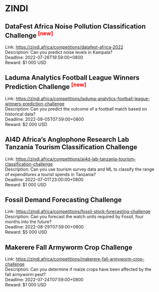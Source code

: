 # ZINDI



## DataFest Africa Noise Pollution Classification Challenge <sup style="color:red">[new]<sup>  

Link: https://zindi.africa/competitions/datafest-africa-2022  
Description: Can you predict noise levels in Kampala?  
Deadline: 2022-07-26T19:59:00+0800  
Reward: $1 000 USD  


## Laduma Analytics Football League Winners Prediction Challenge <sup style="color:red">[new]<sup>  

Link: https://zindi.africa/competitions/laduma-analytics-football-league-winners-prediction-challenge  
Description: Can you predict the outcome of a football match based on historical data?  
Deadline: 2022-09-05T07:59:00+0800  
Reward: $2 000 USD  


## AI4D Africa’s Anglophone Research Lab Tanzania Tourism Classification Challenge

Link: https://zindi.africa/competitions/ai4d-lab-tanzania-tourism-classification-challenge  
Description: Can you use tourism survey data and ML to classify the range of expenditures a tourist spends in Tanzania?  
Deadline: 2022-07-01T23:00:00+0800  
Reward: $1 000 USD  


## Fossil Demand Forecasting Challenge

Link: https://zindi.africa/competitions/fossil-stock-forecasting-challenge  
Description: Can you forecast the watch units required by Fossil, four months into the future?  
Deadline: 2022-08-29T07:59:00+0800  
Reward: $5 000 USD  


## Makerere Fall Armyworm Crop Challenge

Link: https://zindi.africa/competitions/makerere-fall-armyworm-crop-challenge  
Description: Can you determine if maize crops have been affected by the fall armyworm pest?  
Deadline: 2022-07-24T07:59:00+0800  
Reward: $1 000 USD  

